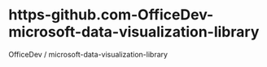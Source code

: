# https-github.com-OfficeDev-microsoft-data-visualization-library
OfficeDev / microsoft-data-visualization-library
